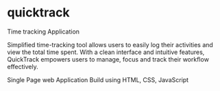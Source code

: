 # quicktrack
Time tracking Application

Simplified time-tracking tool allows users to easily log their activities and view the total time spent. With a clean interface and intuitive features, QuickTrack empowers users to manage, focus and track their workflow effectively.

Single Page web Application Build using HTML, CSS, JavaScript

